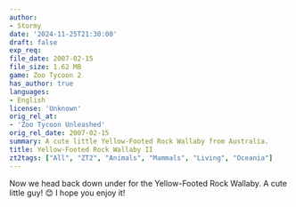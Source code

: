```yaml
---
author:
- Stormy
date: '2024-11-25T21:30:00'
draft: false
exp_req:
file_date: 2007-02-15
file_size: 1.62 MB
game: Zoo Tycoon 2
has_author: true
languages:
- English
license: 'Unknown'
orig_rel_at:
- 'Zoo Tycoon Unleashed'
orig_rel_date: 2007-02-15
summary: A cute little Yellow-Footed Rock Wallaby from Australia.
title: Yellow-Footed Rock Wallaby II
zt2tags: ["All", "ZT2", "Animals", "Mammals", "Living", "Oceania"]
---
```

Now we head back down under for the Yellow-Footed Rock Wallaby. A cute little guy! 😊 I hope you enjoy it!
